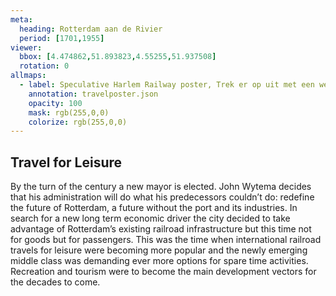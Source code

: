 ```yaml
---
meta:
  heading: Rotterdam aan de Rivier
  period: [1701,1955]
viewer:
  bbox: [4.474862,51.893823,4.55255,51.937508]
  rotation: 0
allmaps:
  - label: Speculative Harlem Railway poster, Trek er op uit met een weekeindretour (F. Mettes, 1939), Rotterdam, 2023. 210 x 148 mm, Scale 1:2. The Berlage. Based on Harlem Railway poster, Trek er op uit met een weekeindretour, 1939. 1005 x 615 mm. F. Mettes, ReclameArsenaal.
    annotation: travelposter.json
    opacity: 100
    mask: rgb(255,0,0)
    colorize: rgb(255,0,0)
---
```

## Travel for Leisure

By the turn of the century a new mayor is elected. John Wytema decides that his administration will do what his predecessors couldn’t do: redefine the future of Rotterdam, a future without the port and its industries. In search for a new long term economic driver the city decided to take advantage of Rotterdam’s existing railroad infrastructure but this time not for goods but for passengers. This was the time when international railroad travels for leisure were becoming more popular and the newly emerging middle class was demanding ever more options for spare time activities. Recreation and tourism were to become the main development vectors for the decades to come. 
